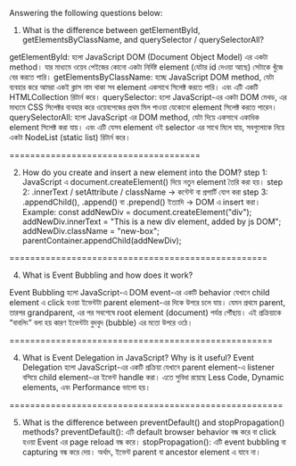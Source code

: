 Answering the following questions below:
 
1. What is the difference between getElementById, getElementsByClassName, and querySelector / querySelectorAll?

getElementById: হলো JavaScript DOM (Document Object Model) এর একটা method। যার মাধ্যমে ওয়েব পেইজের কোনো একটা নির্দিষ্ট element (যেটার id দেওয়া আছে) সেটাকে খুঁজে বের করতে পারি।
getElementsByClassName: হচ্ছে JavaScript DOM method, যেটা ব্যবহার করে আমরা একই ক্লাস নাম থাকা সব element একসাথে সিলেক্ট করতে পারি। এবং এটি একটি HTMLCollection রিটার্ন করে।
querySelector: হলো JavaScript-এর একটা DOM মেথড, এর মাধ্যমে CSS সিলেক্টর ব্যবহার করে ওয়েবপেজের প্রথম মিল পাওয়া যেকোনো element সিলেক্ট করতে পারেন। 
querySelectorAll: হলো JavaScript এর DOM method, যেটা দিয়ে একসাথে একাধিক element সিলেক্ট করা যায়। এবং এটি যেসব element ওই selector এর সাথে মিলে যায়, সবগুলোকে নিয়ে একটা NodeList (static list) রিটার্ন করে।

=====================================

2. How do you create and insert a new element into the DOM?
step 1: JavaScript এ document.createElement() দিয়ে নতুন element তৈরি করা হয়।
step 2: .innerText / setAttribute / className → কন্টেন্ট বা প্রপার্টি যোগ করা
step 3: .appendChild(), .append() বা .prepend() ইত্যাদি → DOM এ insert করা।
Example: 
const addNewDiv = document.createElement("div");
addNewDiv.innerText = "This is a new div element, added by js DOM";
addNewDiv.className = "new-box";
parentContainer.appendChild(addNewDiv);

==================================================

4. What is Event Bubbling and how does it work?

Event Bubbling হলো JavaScript-এ DOM event-এর একটি behavior যেখানে child element এ click হওয়া ইভেন্টটা parent element-এর দিকে উপরে চলে যায়। যেমন প্রথমে parent, তারপর grandparent, এর পর সবশেষে root element (document) পর্যন্ত পৌঁছায়। এই প্রক্রিয়াকে “বাবলিং” বলা হয় কারণ ইভেন্টটা বুদবুদ (bubble) এর মতো উপরে ওঠে।

===================================================

4. What is Event Delegation in JavaScript? Why is it useful?
Event Delegation হলো JavaScript-এর একটি প্রক্রিয়া যেখানে parent element-এ listener বসিয়ে child element-এর ইভেন্ট handle করা। এতে সুবিধা রয়েছে Less Code, Dynamic elements, এবং Performance ভালো হয়।  


=====================================================

5. What is the difference between preventDefault() and stopPropagation() methods?
preventDefault(): এটি default browser behavior বন্ধ করে বা click হওয়া Event এর page reload বন্ধ করে। 
stopPropagation(): এটি event bubbling বা capturing বন্ধ করে দেয়। অর্থাৎ, ইভেন্ট parent বা ancestor element এ যাবে না।
